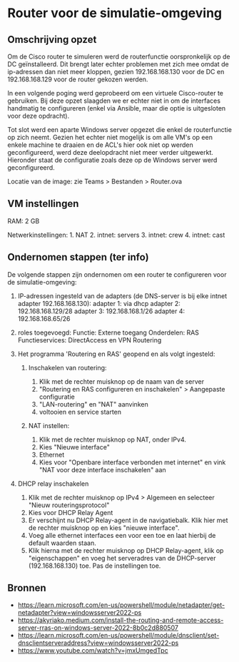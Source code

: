 # Router voor de simulatie-omgeving

## Omschrijving opzet

Om de Cisco router te simuleren werd de routerfunctie oorspronkelijk op de DC geïnstalleerd. Dit brengt later echter problemen met zich mee omdat de ip-adressen dan niet meer kloppen, gezien 192.168.168.130 voor de DC en 192.168.168.129 voor de router gekozen werden.

In een volgende poging werd geprobeerd om een virtuele Cisco-router te gebruiken. Bij deze opzet slaagden we er echter niet in om de interfaces handmatig te configureren (enkel via Ansible, maar die optie is uitgesloten voor deze opdracht).

Tot slot werd een aparte Windows server opgezet die enkel de routerfunctie op zich neemt. Gezien het echter niet mogelijk is om alle VM's op een enkele machine te draaien en de ACL's hier ook niet op werden geconfigureerd, werd deze deelopdracht niet meer verder uitgewerkt. Hieronder staat de configuratie zoals deze op de Windows server werd geconfigureerd.

Locatie van de image: zie Teams > Bestanden > Router.ova

## VM instellingen

RAM: 2 GB

Netwerkinstellingen:
    1. NAT
    2. intnet: servers
    3. intnet: crew
    4. intnet: cast

## Ondernomen stappen (ter info)

De volgende stappen zijn ondernomen om een router te configureren voor de simulatie-omgeving:

1. IP-adressen ingesteld van de adapters (de DNS-server is bij elke intnet adapter 192.168.168.130):
adapter 1: via dhcp
adapter 2: 192.168.168.129/28
adapter 3: 192.168.168.1/26
adapter 4: 192.168.168.65/26

2. roles toegevoegd:
    Functie: Externe toegang
    Onderdelen: RAS
    Functieservices:
        DirectAccess en VPN
        Routering

3. Het programma 'Routering en RAS' geopend en als volgt ingesteld:
    1. Inschakelen van routering:
        1. Klik met de rechter muisknop op de naam van de server
        2. "Routering en RAS configureren en inschakelen" > Aangepaste configuratie
        3. "LAN-routering" en "NAT" aanvinken
        4. voltooien en service starten

    2. NAT instellen:
        1. Klik met de rechter muisknop op NAT, onder IPv4.
        2. Kies "Nieuwe interface"
        3. Ethernet
        4. Kies voor "Openbare interface verbonden met internet" en vink "NAT voor deze interface inschakelen" aan

4. DHCP relay inschakelen
   1. Klik met de rechter muisknop op IPv4 > Algemeen en selecteer "Nieuw routeringsprotocol"
   2. Kies voor DHCP Relay Agent
   3. Er verschijnt nu DHCP Relay-agent in de navigatiebalk. Klik hier met de rechter muisknop op en kies "nieuwe interface".
   4. Voeg alle ethernet interfaces een voor een toe en laat hierbij de default waarden staan.
   5. Klik hierna met de rechter muisknop op DHCP Relay-agent, klik op "eigenschappen" en voeg het serveradres van de DHCP-server (192.168.168.130) toe. Pas de instellingen toe.

## Bronnen

* <https://learn.microsoft.com/en-us/powershell/module/netadapter/get-netadapter?view=windowsserver2022-ps>
* <https://akyriako.medium.com/install-the-routing-and-remote-access-server-rras-on-windows-server-2022-8b0c2d880507>
* <https://learn.microsoft.com/en-us/powershell/module/dnsclient/set-dnsclientserveraddress?view=windowsserver2022-ps>
* <https://www.youtube.com/watch?v=jmxUmgedTpc>
